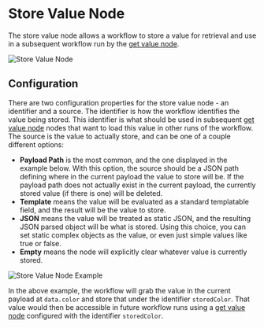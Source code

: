 # Store Value Node

The store value node allows a workflow to store a value for retrieval and use in a subsequent workflow run by the [get value node](/workflows/data/get-value/).

![Store Value Node](/images/workflows/data/store-value-node.png "Store Value Node")

## Configuration

There are two configuration properties for the store value node - an identifier and a source. The identifier is how the workflow identifies the value being stored.  This identifier is what should be used in subsequent [get value node](/workflows/data/get-value/) nodes that want to load this value in other runs of the workflow.  The source is the value to actually store, and can be one of a couple different options:

*   **Payload Path** is the most common, and the one displayed in the example below.  With this option, the source should be a JSON path defining where in the current payload the value to store will be. If the payload path does not actually exist in the current payload, the currently stored value (if there is one) will be deleted.
*   **Template** means the value will be evaluated as a standard templatable field, and the result will be the value to store.
*   **JSON** means the value will be treated as static JSON, and the resulting JSON parsed object will be what is stored.  Using this choice, you can set static complex objects as the value, or even just simple values like true or false.
*   **Empty** means the node will explicitly clear whatever value is currently stored.

![Store Value Node Example](/images/workflows/data/store-value-node-example.png "Store Value Node Example")

In the above example, the workflow will grab the value in the current payload at `data.color` and store that under the identifier `storedColor`.  That value would then be accessible in future workflow runs using a [get value node](/workflows/data/get-value/) configured with the identifier `storedColor`.

